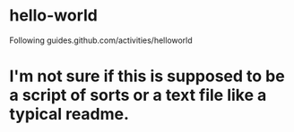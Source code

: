 # hello-world
Following guides.github.com/activities/helloworld
# I'm not sure if this is supposed to be a script of sorts or a text file like a typical readme.
